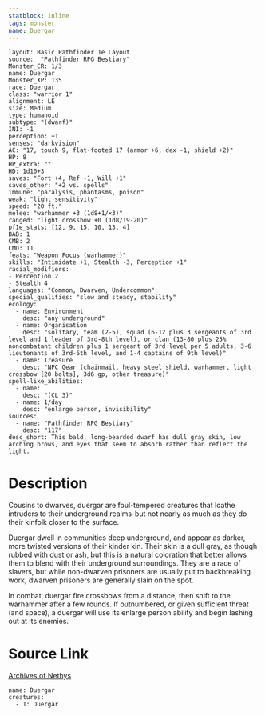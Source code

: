 ```yaml
---
statblock: inline
tags: monster
name: Duergar
---
```

```statblock
layout: Basic Pathfinder 1e Layout
source:  "Pathfinder RPG Bestiary"
Monster_CR: 1/3
name: Duergar
Monster_XP: 135
race: Duergar
class: "warrior 1"
alignment: LE
size: Medium
type: humanoid
subtype: "(dwarf)"
INI: -1
perception: +1
senses: "darkvision"
AC: "17, touch 9, flat-footed 17 (armor +6, dex -1, shield +2)"
HP: 8
HP_extra: ""
HD: 1d10+3
saves: "Fort +4, Ref -1, Will +1"
saves_other: "+2 vs. spells"
immune: "paralysis, phantasms, poison"
weak: "light sensitivity"
speed: "20 ft."
melee: "warhammer +3 (1d8+1/×3)"
ranged: "light crossbow +0 (1d8/19-20)"
pf1e_stats: [12, 9, 15, 10, 13, 4]
BAB: 1
CMB: 2
CMD: 11
feats: "Weapon Focus (warhammer)"
skills: "Intimidate +1, Stealth -3, Perception +1"
racial_modifiers:
- Perception 2
- Stealth 4
languages: "Common, Dwarven, Undercommon"
special_qualities: "slow and steady, stability"
ecology:
  - name: Environment
    desc: "any underground"
  - name: Organisation
    desc: "solitary, team (2-5), squad (6-12 plus 3 sergeants of 3rd level and 1 leader of 3rd-8th level), or clan (13-80 plus 25% noncombatant children plus 1 sergeant of 3rd level per 5 adults, 3-6 lieutenants of 3rd-6th level, and 1-4 captains of 9th level)"
  - name: Treasure
    desc: "NPC Gear (chainmail, heavy steel shield, warhammer, light crossbow [20 bolts], 3d6 gp, other treasure)"
spell-like_abilities:
  - name:
    desc: "(CL 3)"
  - name: 1/day
    desc: "enlarge person, invisibility"
sources:
  - name: "Pathfinder RPG Bestiary"
    desc: "117"
desc_short: This bald, long-bearded dwarf has dull gray skin, low arching brows, and eyes that seem to absorb rather than reflect the light.
```
# Description
Cousins to dwarves, duergar are foul-tempered creatures that loathe intruders to their underground realms-but not nearly as much as they do their kinfolk closer to the surface.

Duergar dwell in communities deep underground, and appear as darker, more twisted versions of their kinder kin. Their skin is a dull gray, as though rubbed with dust or ash, but this is a natural coloration that better allows them to blend with their underground surroundings. They are a race of slavers, but while non-dwarven prisoners are usually put to backbreaking work, dwarven prisoners are generally slain on the spot.

In combat, duergar fire crossbows from a distance, then shift to the warhammer after a few rounds. If outnumbered, or given sufficient threat (and space), a duergar will use its enlarge person ability and begin lashing out at its enemies.
# Source Link
[Archives of Nethys](https://aonprd.com/MonsterDisplay.aspx?ItemName=Duergar)
```encounter-table
name: Duergar
creatures:
  - 1: Duergar
```
